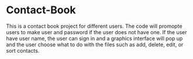 # Contact-Book
This is a contact book project for different users.
The code will promopte users to make user and password if the user does not have one. 
If the user have user name, the user can sign in and a graphics interface will pop up and the user choose what to do with the files such as add, delete, edit, or sort contacts.
